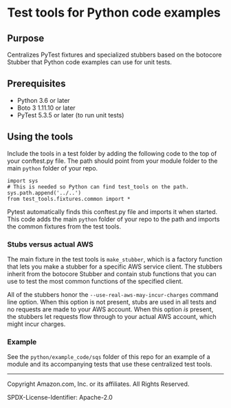 # Test tools for Python code examples

## Purpose

Centralizes PyTest fixtures and specialized stubbers based on the botocore Stubber 
that Python code examples can use for unit tests.

## Prerequisites

- Python 3.6 or later
- Boto 3 1.11.10 or later
- PyTest 5.3.5 or later (to run unit tests)

## Using the tools

Include the tools in a test folder by adding the following code to the top of
your conftest.py file. The path should point from your module folder to the main
`python` folder of your repo.

```
import sys
# This is needed so Python can find test_tools on the path.
sys.path.append('../..')
from test_tools.fixtures.common import *
```

Pytest automatically finds this conftest.py file and imports it when started.
This code adds the main `python` folder of your repo to the path and imports the
common fixtures from the test tools.

### Stubs versus actual AWS

The main fixture in the test tools is `make_stubber`, which is a factory function
that lets you make a stubber for a specific AWS service client. The stubbers 
inherit from the botocore Stubber and contain stub functions that you can use to 
test the most common functions of the specified client.

All of the stubbers honor the `--use-real-aws-may-incur-charges` command line option.
When this option is not present, stubs are used in all tests and no requests are
made to your AWS account. When this option *is* present, the stubbers let requests
flow through to your actual AWS account, which might incur charges. 

### Example

See the `python/example_code/sqs` folder of this repo for an example of a module
and its accompanying tests that use these centralized test tools.

---
Copyright Amazon.com, Inc. or its affiliates. All Rights Reserved.

SPDX-License-Identifier: Apache-2.0
